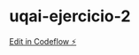 # uqai-ejercicio-2

[Edit in Codeflow ⚡️](https://stackblitz.com/~/github.com/Crisb2022/uqai-ejercicio-2)